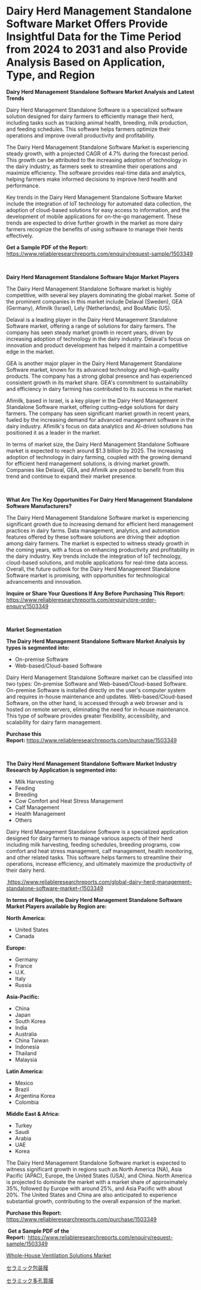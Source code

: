 <p><h1>Dairy Herd Management Standalone Software Market Offers Provide Insightful Data for the Time Period from 2024 to 2031 and also Provide Analysis Based on Application, Type, and Region</h1></p><p><strong>Dairy Herd Management Standalone Software Market Analysis and Latest Trends</strong></p>
<p><p>Dairy Herd Management Standalone Software is a specialized software solution designed for dairy farmers to efficiently manage their herd, including tasks such as tracking animal health, breeding, milk production, and feeding schedules. This software helps farmers optimize their operations and improve overall productivity and profitability.</p><p>The Dairy Herd Management Standalone Software Market is experiencing steady growth, with a projected CAGR of 4.7% during the forecast period. This growth can be attributed to the increasing adoption of technology in the dairy industry, as farmers seek to streamline their operations and maximize efficiency. The software provides real-time data and analytics, helping farmers make informed decisions to improve herd health and performance.</p><p>Key trends in the Dairy Herd Management Standalone Software Market include the integration of IoT technology for automated data collection, the adoption of cloud-based solutions for easy access to information, and the development of mobile applications for on-the-go management. These trends are expected to drive further growth in the market as more dairy farmers recognize the benefits of using software to manage their herds effectively.</p></p>
<p><strong>Get a Sample PDF of the Report:&nbsp;</strong> <a href="https://www.reliableresearchreports.com/enquiry/request-sample/1503349">https://www.reliableresearchreports.com/enquiry/request-sample/1503349</a></p>
<p>&nbsp;</p>
<p><strong>Dairy Herd Management Standalone Software Major Market Players</strong></p>
<p><p>The Dairy Herd Management Standalone Software market is highly competitive, with several key players dominating the global market. Some of the prominent companies in this market include Delaval (Sweden), GEA (Germany), Afimilk (Israel), Lely (Netherlands), and BouMatic (US).</p><p>Delaval is a leading player in the Dairy Herd Management Standalone Software market, offering a range of solutions for dairy farmers. The company has seen steady market growth in recent years, driven by increasing adoption of technology in the dairy industry. Delaval's focus on innovation and product development has helped it maintain a competitive edge in the market.</p><p>GEA is another major player in the Dairy Herd Management Standalone Software market, known for its advanced technology and high-quality products. The company has a strong global presence and has experienced consistent growth in its market share. GEA's commitment to sustainability and efficiency in dairy farming has contributed to its success in the market.</p><p>Afimilk, based in Israel, is a key player in the Dairy Herd Management Standalone Software market, offering cutting-edge solutions for dairy farmers. The company has seen significant market growth in recent years, fueled by the increasing demand for advanced management software in the dairy industry. Afimilk's focus on data analytics and AI-driven solutions has positioned it as a leader in the market.</p><p>In terms of market size, the Dairy Herd Management Standalone Software market is expected to reach around $1.3 billion by 2025. The increasing adoption of technology in dairy farming, coupled with the growing demand for efficient herd management solutions, is driving market growth. Companies like Delaval, GEA, and Afimilk are poised to benefit from this trend and continue to expand their market presence.</p></p>
<p>&nbsp;</p>
<p><strong>What Are The Key Opportunities For Dairy Herd Management Standalone Software Manufacturers?</strong></p>
<p><p>The Dairy Herd Management Standalone Software market is experiencing significant growth due to increasing demand for efficient herd management practices in dairy farms. Data management, analytics, and automation features offered by these software solutions are driving their adoption among dairy farmers. The market is expected to witness steady growth in the coming years, with a focus on enhancing productivity and profitability in the dairy industry. Key trends include the integration of IoT technology, cloud-based solutions, and mobile applications for real-time data access. Overall, the future outlook for the Dairy Herd Management Standalone Software market is promising, with opportunities for technological advancements and innovation.</p></p>
<p><strong>Inquire or Share Your Questions If Any Before Purchasing This Report:</strong> <a href="https://www.reliableresearchreports.com/enquiry/pre-order-enquiry/1503349">https://www.reliableresearchreports.com/enquiry/pre-order-enquiry/1503349</a></p>
<p>&nbsp;</p>
<p><strong>Market Segmentation</strong></p>
<p><strong>The Dairy Herd Management Standalone Software Market Analysis by types is segmented into:</strong></p>
<p><ul><li>On-premise Software</li><li>Web-based/Cloud-based Software</li></ul></p>
<p><p>Dairy Herd Management Standalone Software market can be classified into two types: On-premise Software and Web-based/Cloud-based Software. On-premise Software is installed directly on the user's computer system and requires in-house maintenance and updates. Web-based/Cloud-based Software, on the other hand, is accessed through a web browser and is hosted on remote servers, eliminating the need for in-house maintenance. This type of software provides greater flexibility, accessibility, and scalability for dairy farm management.</p></p>
<p><strong>Purchase this Report:&nbsp;</strong><a href="https://www.reliableresearchreports.com/purchase/1503349">https://www.reliableresearchreports.com/purchase/1503349</a></p>
<p>&nbsp;</p>
<p><strong>The Dairy Herd Management Standalone Software Market Industry Research by Application is segmented into:</strong></p>
<p><ul><li>Milk Harvesting</li><li>Feeding</li><li>Breeding</li><li>Cow Comfort and Heat Stress Management</li><li>Calf Management</li><li>Health Management</li><li>Others</li></ul></p>
<p><p>Dairy Herd Management Standalone Software is a specialized application designed for dairy farmers to manage various aspects of their herd including milk harvesting, feeding schedules, breeding programs, cow comfort and heat stress management, calf management, health monitoring, and other related tasks. This software helps farmers to streamline their operations, increase efficiency, and ultimately maximize the productivity of their dairy herd.</p></p>
<p><a href="https://www.reliableresearchreports.com/global-dairy-herd-management-standalone-software-market-r1503349">&nbsp;https://www.reliableresearchreports.com/global-dairy-herd-management-standalone-software-market-r1503349</a></p>
<p><strong>In terms of Region, the Dairy Herd Management Standalone Software Market Players available by Region are:</strong></p>
<p>
    <p> <strong> North America: </strong>
        <ul>
            <li>United States</li>
            <li>Canada</li>
        </ul>
        </p> 
    <p> <strong> Europe: </strong>
        <ul>
            <li>Germany</li>
            <li>France</li>
            <li>U.K.</li>
            <li>Italy</li>
            <li>Russia</li>
        </ul>
        </p> 
    <p> <strong> Asia-Pacific: </strong>
        <ul>
            <li>China</li>
            <li>Japan</li>
            <li>South Korea</li>
            <li>India</li>
            <li>Australia</li>
            <li>China Taiwan</li>
            <li>Indonesia</li>
            <li>Thailand</li>
            <li>Malaysia</li>
        </ul>
        </p> 
    <p> <strong> Latin America: </strong>
        <ul>
            <li>Mexico</li>
            <li>Brazil</li>
            <li>Argentina Korea</li>
            <li>Colombia</li>
        </ul>
        </p> 
    <p> <strong> Middle East & Africa: </strong>
        <ul>
            <li>Turkey</li>
            <li>Saudi</li>
            <li>Arabia</li>
            <li>UAE</li>
            <li>Korea</li>
        </ul>
    </p>
    </p>
<p><p>The Dairy Herd Management Standalone Software market is expected to witness significant growth in regions such as North America (NA), Asia Pacific (APAC), Europe, the United States (USA), and China. North America is projected to dominate the market with a market share of approximately 35%, followed by Europe with around 25%, and Asia Pacific with about 20%. The United States and China are also anticipated to experience substantial growth, contributing to the overall expansion of the market.</p></p>
<p><strong>Purchase this Report: </strong><a href="https://www.reliableresearchreports.com/purchase/1503349">https://www.reliableresearchreports.com/purchase/1503349</a></p>
<p>&nbsp;<strong>Get a Sample PDF of the Report:&nbsp;&nbsp;</strong><a href="https://www.reliableresearchreports.com/enquiry/request-sample/1503349">https://www.reliableresearchreports.com/enquiry/request-sample/1503349</a></p>
<p><strong></strong></p>
<p><p><a href="https://github.com/dimitrishawkinswaynenp91rgz/Market-Research-Report-List-2/blob/main/whole-house-ventilation-solutions-market.md">Whole-House Ventilation Solutions Market</a></p><p><a href="https://github.com/tubbs463/Market-Research-Report-List-1/blob/main/987094794836.md">セラミック包装膜</a></p><p><a href="https://github.com/decker5351/Market-Research-Report-List-1/blob/main/588554794835.md">セラミック多孔質膜</a></p></p>
